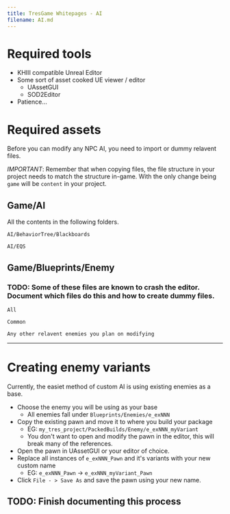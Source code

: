 ```yaml
---
title: TresGame Whitepages - AI
filename: AI.md
---
```


# Required tools

- KHIII compatible Unreal Editor
- Some sort of asset cooked UE viewer / editor
  - UAssetGUI
  - SOD2Editor
- Patience...

# Required assets
Before you can modify any NPC AI, you need to import or dummy relavent files.

*IMPORTANT*: Remember that when copying files, the file structure in your project needs to match the structure in-game. With the only change being `game` will be `content` in your project.

## Game/AI
All the contents in the following folders.

`AI/BehaviorTree/Blackboards`

`AI/EQS`


## Game/Blueprints/Enemy
### TODO: Some of these files are known to crash the editor. Document which files do this and how to create dummy files.

`All`

`Common`

`Any other relavent enemies you plan on modifying`

----

# Creating enemy variants

Currently, the easiet method of custom AI is using existing enemies as a base.

- Choose the enemy you will be using as your base
  - All enemies fall under `Blueprints/Enemies/e_exNNN`
- Copy the existing pawn and move it to where you build your package
  - EG: `my_tres_project/PackedBuilds/Enemy/e_exNNN_myVariant`
  - You don't want to open and modify the pawn in the editor, this will break many of the references.
- Open the pawn in UAssetGUI or your editor of choice.
- Replace all instances of `e_exNNN_Pawn` and it's variants with your new custom name
  - EG: `e_exNNN_Pawn` -> `e_exNNN_myVariant_Pawn`
- Click `File - > Save As` and save the pawn using your new name.

## TODO: Finish documenting this process